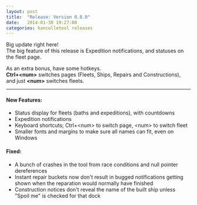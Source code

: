 ```yaml
---
layout: post
title:  "Release: Version 0.8.0"
date:   2014-01-30 19:27:00
categories: kancolletool releases
---
```


Big update right here!  
The big feature of this release is Expedition notifications, and statuses on the fleet page.

As an extra bonus, have some hotkeys.  
**Ctrl+&lt;num&gt;** switches pages (Fleets, Ships, Repairs and Constructions), and just **&lt;num&gt;** switches fleets.

---

#### New Features:

* Status display for fleets (baths and expeditions), with countdowns
* Expedition notifications
* Keyboard shortcuts; Ctrl+&lt;num&gt; to switch page, &lt;num&gt; to switch fleet
* Smaller fonts and margins to make sure all names can fit, even on Windows

#### Fixed:

* A bunch of crashes in the tool from race conditions and null pointer dereferences
* Instant repair buckets now don't result in bugged notifications getting shown when the reparation would normally have finished
* Construction notices don't reveal the name of the built ship unless "Spoil me" is checked for that dock
